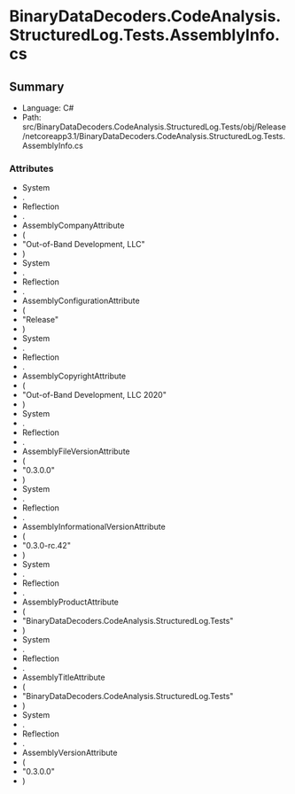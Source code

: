 ﻿# BinaryDataDecoders.CodeAnalysis.StructuredLog.Tests.AssemblyInfo.cs

## Summary

* Language: C#
* Path: src/BinaryDataDecoders.CodeAnalysis.StructuredLog.Tests/obj/Release/netcoreapp3.1/BinaryDataDecoders.CodeAnalysis.StructuredLog.Tests.AssemblyInfo.cs

### Attributes

 - System
 - .
 - Reflection
 - .
 - AssemblyCompanyAttribute
 - (
 - "Out-of-Band Development, LLC"
 - )
 - System
 - .
 - Reflection
 - .
 - AssemblyConfigurationAttribute
 - (
 - "Release"
 - )
 - System
 - .
 - Reflection
 - .
 - AssemblyCopyrightAttribute
 - (
 - "Out-of-Band Development, LLC 2020"
 - )
 - System
 - .
 - Reflection
 - .
 - AssemblyFileVersionAttribute
 - (
 - "0.3.0.0"
 - )
 - System
 - .
 - Reflection
 - .
 - AssemblyInformationalVersionAttribute
 - (
 - "0.3.0-rc.42"
 - )
 - System
 - .
 - Reflection
 - .
 - AssemblyProductAttribute
 - (
 - "BinaryDataDecoders.CodeAnalysis.StructuredLog.Tests"
 - )
 - System
 - .
 - Reflection
 - .
 - AssemblyTitleAttribute
 - (
 - "BinaryDataDecoders.CodeAnalysis.StructuredLog.Tests"
 - )
 - System
 - .
 - Reflection
 - .
 - AssemblyVersionAttribute
 - (
 - "0.3.0.0"
 - )

